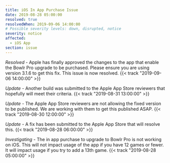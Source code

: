 ```yaml
---
title: iOS In App Purchase Issue
date: 2019-08-28 05:00:00
resolved: true
resolvedWhen: 2019-09-06 14:00:00
# Possible severity levels: down, disrupted, notice
severity: notice
affected:
  - iOS App
section: issue
---
```


*Resolved* - Apple has finally approved the changes to the app that enable the Bowlr Pro upgrade to be purchased. Please ensure you are using version 3.1.6 to get this fix. This issue is now resolved. {{< track "2019-09-06 14:00:00" >}}

*Update* - Another build was submitted to the Apple App Store reviewers that hopefully will meet their criteria. {{< track "2019-08-31 13:00:00" >}}

*Update* - The Apple App Store reviewers are not allowing the fixed version to be published. We are working with them to get this published ASAP. {{< track "2019-08-30 12:00:00" >}}

*Update* - A fix has been submitted to the Apple App Store that will resolve this. {{< track "2019-08-28 06:00:00" >}}

*Investigating* - The in app purchase to upgrade to Bowlr Pro is not working on iOS. This will not impact usage of the app if you have 12 games or fewer. It will impact usage if you try to add a 13th game. {{< track "2019-08-28 05:00:00" >}}
